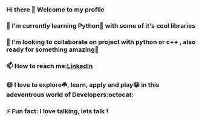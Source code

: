 ### Hi there 👋 Welcome to my proflie
### 🌱 I’m currently learning Python:blue_heart: with some of it's cool libraries 
### 👯 I’m looking to collaborate on project with python or c++ , also ready for something amazing:see_no_evil: 
### 📫 How to reach me:[LinkedIn](https://linkedin.com/in/kirteeraj-malkar-7420601a0)
### 😄 I love to explore:shamrock:, learn, apply and play:grin: in this adeventrous world of Developers:octocat:
### ⚡ Fun fact: I love talking, lets talk !
<!--
**Kirteeraj/Kirteeraj** is a ✨ _special_ ✨ repository because its `README.md` (this file) appears on your GitHub profile.

Here are some ideas to get you started:

- 🔭 I’m currently working on ...
- 🌱 I’m currently learning ...
- 👯 I’m looking to collaborate on ...
- 🤔 I’m looking for help with ...
- 💬 Ask me about ...
- 📫 How to reach me: ...
- 😄 Pronouns: ...
- ⚡ Fun fact: ...
-->
